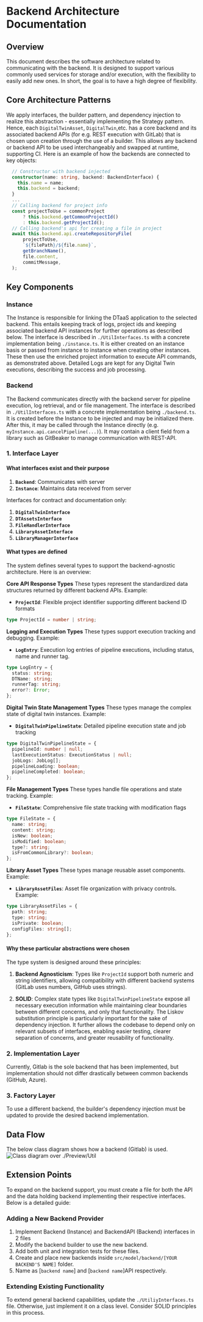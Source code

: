 # Backend Architecture Documentation

## Overview

This document describes the software architecture related to communicating with
the backend. It is designed to support various commonly used services for storage
and/or execution, with the flexibility to easily add new ones. In short, the goal
is to have a high degree of flexibility.

## Core Architecture Patterns

We apply interfaces, the builder pattern, and dependency injection to realize this
abstraction - essentially implementing the Strategy pattern. Hence, each
`DigitalTwinAsset`, `DigitalTwin`,etc. has a core backend and its associated
backend APIs (for e.g. REST execution with GitLab) that is chosen upon creation
through the use of a builder. This allows any backend or backend API to be used
interchangeably and swapped at runtime, supporting CI. Here is an example of how
the backends are connected to key objects:

```typescript
  // Constructor with backend injected
  constructor(name: string, backend: BackendInterface) {
    this.name = name;
    this.backend = backend;
  }
  ...
  // Calling backend for project info
  const projectToUse = commonProject
      ? this.backend.getCommonProjectId()
      : this.backend.getProjectId();
  // Calling backend's api for creating a file in project
  await this.backend.api.createRepositoryFile(
      projectToUse,
      `${filePath}/${file.name}`,
      getBranchName(),
      file.content,
      commitMessage,
  );
```

## Key Components

### Instance

The Instance is responsible for linking the DTaaS application to the selected backend.
This entails keeping track of logs, project ids and keeping associated backend API
instances for further operations as described below. The interface is described in
`./UtilInterfaces.ts` with a concrete implementation being `./instance.ts`. It is
either created on an instance basis or passed from instance to instance when
creating other instances. These then use the enriched project information to
execute API commands, as demonstrated above. Detailed Logs are kept for any
Digital Twin executions, describing the success and job processing.

### Backend

The Backend communicates directly with the backend server for pipeline execution,
log retrieval, and or file management. The interface is described in
`./UtilInterfaces.ts` with a concrete implementation being `./backend.ts`. It is
created before the Instance to be injected and may be initialized there. After
this, it may be called through the Instance  directly (e.g.
`myInstance.api.cancelPipeline(...)`). It may contain a client field from a
library such as GitBeaker to manage communication with REST-API.

### 1. Interface Layer

#### What interfaces exist and their purpose

1. **`Backend`**: Communicates with server
1. **`Instance`**: Maintains data received from server

Interfaces for contract and documentation only:

1. **`DigitalTwinInterface`**
1. **`DTAssetsInterface`**
1. **`FileHandlerInterface`**
1. **`LibraryAssetInterface`**
1. **`LibraryManagerInterface`**

#### What types are defined

The system defines several types to support the backend-agnostic architecture.
Here is an overview:

**Core API Response Types**
These types represent the standardized data structures returned by different
backend APIs. Example:

* **`ProjectId`**: Flexible project identifier supporting different backend ID formats

```typescript
type ProjectId = number | string;
```

**Logging and Execution Types**
These types support execution tracking and debugging. Example:

* **`LogEntry`**: Execution log entries of pipeline executions, including status,
name and runner tag.

```typescript
type LogEntry = {
  status: string;
  DTName: string;
  runnerTag: string;
  error?: Error;
};
```

**Digital Twin State Management Types**
These types manage the complex state of digital twin instances. Example:

* **`DigitalTwinPipelineState`**: Detailed pipeline execution state and job tracking

```typescript
type DigitalTwinPipelineState = {
  pipelineId: number | null;
  lastExecutionStatus: ExecutionStatus | null;
  jobLogs: JobLog[];
  pipelineLoading: boolean;
  pipelineCompleted: boolean;
};
```

**File Management Types**
These types handle file operations and state tracking. Example:

* **`FileState`**: Comprehensive file state tracking with modification flags

```typescript
type FileState = {
  name: string;
  content: string;
  isNew: boolean;
  isModified: boolean;
  type?: string;
  isFromCommonLibrary?: boolean;
};
```

**Library Asset Types**
These types manage reusable asset components. Example:

* **`LibraryAssetFiles`**: Asset file organization with privacy controls. Example:

```typescript
type LibraryAssetFiles = {
  path: string;
  type: string;
  isPrivate: boolean;
  configFiles: string[];
};
```

#### Why these particular abstractions were chosen

The type system is designed around these principles:

1. **Backend Agnosticism**: Types like `ProjectId` support both numeric and string
identifiers, allowing compatibility with different backend systems (GitLab uses
numbers, GitHub uses strings).

1. **SOLID**: Complex state types like `DigitalTwinPipelineState` expose all
necessary execution information while maintaining clear boundaries between
different concerns, and only that functionality. The Liskov substitution
principle is particularly important for the sake of dependency injection.
It further allows the codebase to depend only on relevant subsets of interfaces,
enabling easier testing, clearer separation of concerns, and greater reusability
of functionality.

### 2. Implementation Layer

Currently, Gitlab is the sole backend that has been implemented, but
implementation should not differ drastically between common backends (GitHub, Azure).

### 3. Factory Layer

To use a different backend, the builder's dependency injection must be updated
to provide the desired backend implementation.

## Data Flow

The below class diagram shows how a backend (Gitlab) is used.
![Class diagram over ./Preview/Util](./classDiagramOfPreviewUtil.png)

## Extension Points

To expand on the backend support, you must create a file for both the API and
the data holding backend implementing their respective interfaces.
Below is a detailed guide:

### Adding a New Backend Provider

1. Implement Backend (Instance) and BackendAPI (Backend) interfaces in 2 files
1. Modify the backend builder to use the new backend.
1. Add both unit and integration tests for these files.
1. Create and place new backends inside `src/model/backend/[YOUR BACKEND'S NAME]`
folder.
1. Name as [`backend name`] and [`backend name`]API respectively.

### Extending Existing Functionality

To extend general backend capabilities, update the `./UtiliyInterfaces.ts` file.
Otherwise, just implement it on a class level. Consider SOLID principles in this
process.
